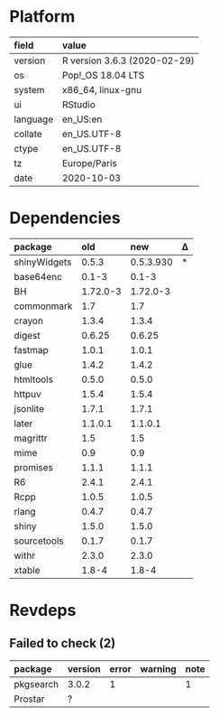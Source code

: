 # Platform

|field    |value                        |
|:--------|:----------------------------|
|version  |R version 3.6.3 (2020-02-29) |
|os       |Pop!_OS 18.04 LTS            |
|system   |x86_64, linux-gnu            |
|ui       |RStudio                      |
|language |en_US:en                     |
|collate  |en_US.UTF-8                  |
|ctype    |en_US.UTF-8                  |
|tz       |Europe/Paris                 |
|date     |2020-10-03                   |

# Dependencies

|package      |old      |new       |Δ  |
|:------------|:--------|:---------|:--|
|shinyWidgets |0.5.3    |0.5.3.930 |*  |
|base64enc    |0.1-3    |0.1-3     |   |
|BH           |1.72.0-3 |1.72.0-3  |   |
|commonmark   |1.7      |1.7       |   |
|crayon       |1.3.4    |1.3.4     |   |
|digest       |0.6.25   |0.6.25    |   |
|fastmap      |1.0.1    |1.0.1     |   |
|glue         |1.4.2    |1.4.2     |   |
|htmltools    |0.5.0    |0.5.0     |   |
|httpuv       |1.5.4    |1.5.4     |   |
|jsonlite     |1.7.1    |1.7.1     |   |
|later        |1.1.0.1  |1.1.0.1   |   |
|magrittr     |1.5      |1.5       |   |
|mime         |0.9      |0.9       |   |
|promises     |1.1.1    |1.1.1     |   |
|R6           |2.4.1    |2.4.1     |   |
|Rcpp         |1.0.5    |1.0.5     |   |
|rlang        |0.4.7    |0.4.7     |   |
|shiny        |1.5.0    |1.5.0     |   |
|sourcetools  |0.1.7    |0.1.7     |   |
|withr        |2.3.0    |2.3.0     |   |
|xtable       |1.8-4    |1.8-4     |   |

# Revdeps

## Failed to check (2)

|package   |version |error |warning |note |
|:---------|:-------|:-----|:-------|:----|
|pkgsearch |3.0.2   |1     |        |1    |
|Prostar   |?       |      |        |     |

